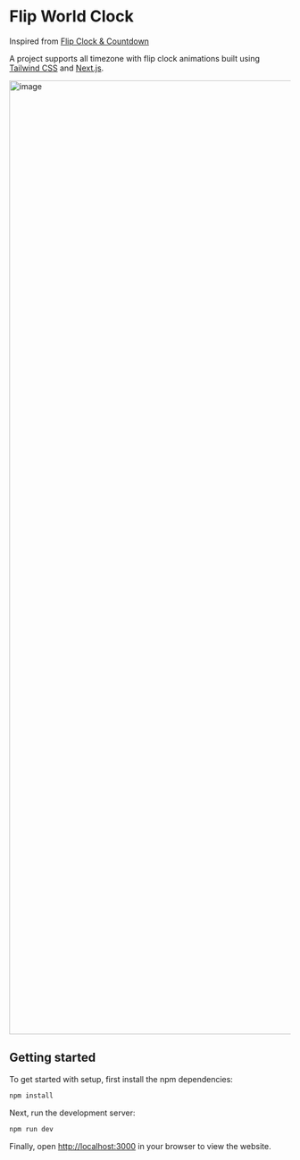 # Flip World Clock

Inspired from [Flip Clock & Countdown](https://codepen.io/shshaw/pen/vKzoLL)

A project supports all timezone with flip clock animations built using [Tailwind CSS](https://tailwindcss.com) and [Next.js](https://nextjs.org).

<img width="1709" alt="image" src="https://user-images.githubusercontent.com/9788221/184556566-edea1994-b014-44fb-a00e-592d3189800d.png">

## Getting started

To get started with setup, first install the npm dependencies:

```bash
npm install
```

Next, run the development server:

```bash
npm run dev
```

Finally, open [http://localhost:3000](http://localhost:3000) in your browser to view the website.
